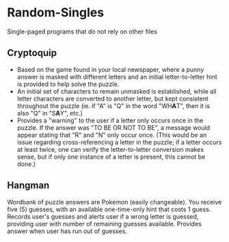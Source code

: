 # Random-Singles
Single-paged programs that do not rely on other files

## Cryptoquip
* Based on the game found in your local newspaper, where a punny answer is masked with different letters and an initial letter-to-letter hint is provided to help solve the puzzle.
* An initial set of characters to remain unmasked is established, while all letter characters are converted to another letter, but kept consistent throughout the puzzle (ie. if "A" is "Q" in the word "WH<strong>A</strong>T", then it is also "Q" in "S<strong>A</strong>Y", etc.)
* Provides a "warning" to the user if a letter only occurs once in the puzzle. If the answer was "TO BE OR NOT TO BE", a message would appear stating that "R" and "N" only occur once. (This would be an issue regarding cross-referencing a letter in the puzzle; if a letter occurs at least twice, one can verify the letter-to-letter conversion makes sense, but if only one instance of a letter is present, this cannot be done.)

## Hangman
Wordbank of puzzle answers are Pokemon (easily changeable). You receive five (5) guesses, with an available one-time-only hint that costs 1 guess. Records user's guesses and alerts user if a wrong letter is guessed, providing user with number of remaining guesses available. Provides answer when user has run out of guesses.
